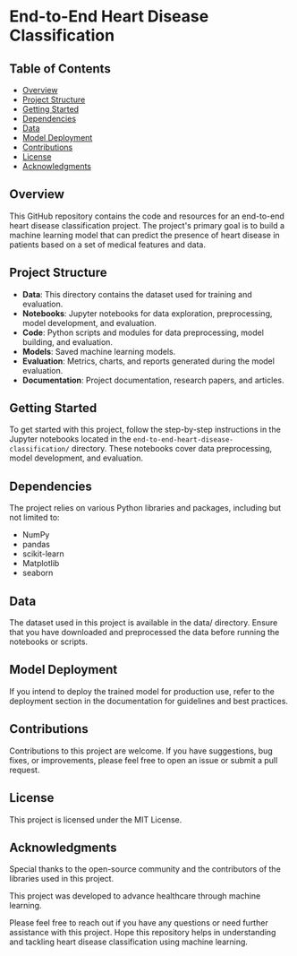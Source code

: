 # End-to-End Heart Disease Classification


## Table of Contents
- [Overview](#overview)
- [Project Structure](#project-structure)
- [Getting Started](#getting-started)
- [Dependencies](#dependencies)
- [Data](#data)
- [Model Deployment](#model-deployment)
- [Contributions](#contributions)
- [License](#license)
- [Acknowledgments](#acknowledgments)

## Overview
This GitHub repository contains the code and resources for an end-to-end heart disease classification project. The project's primary goal is to build a machine learning model that can predict the presence of heart disease in patients based on a set of medical features and data.

## Project Structure
- **Data**: This directory contains the dataset used for training and evaluation.
- **Notebooks**: Jupyter notebooks for data exploration, preprocessing, model development, and evaluation.
- **Code**: Python scripts and modules for data preprocessing, model building, and evaluation.
- **Models**: Saved machine learning models.
- **Evaluation**: Metrics, charts, and reports generated during the model evaluation.
- **Documentation**: Project documentation, research papers, and articles.

## Getting Started
To get started with this project, follow the step-by-step instructions in the Jupyter notebooks located in the `end-to-end-heart-disease-classification/` directory. These notebooks cover data preprocessing, model development, and evaluation.

## Dependencies
The project relies on various Python libraries and packages, including but not limited to:
- NumPy
- pandas
- scikit-learn
- Matplotlib
- seaborn

## Data
The dataset used in this project is available in the data/ directory. Ensure that you have downloaded and preprocessed the data before running the notebooks or scripts.

## Model Deployment
If you intend to deploy the trained model for production use, refer to the deployment section in the documentation for guidelines and best practices.

## Contributions
Contributions to this project are welcome. If you have suggestions, bug fixes, or improvements, please feel free to open an issue or submit a pull request.

## License
This project is licensed under the MIT License.

## Acknowledgments
Special thanks to the open-source community and the contributors of the libraries used in this project.

This project was developed to advance healthcare through machine learning.

Please feel free to reach out if you have any questions or need further assistance with this project. Hope this repository helps in understanding and tackling heart disease classification using machine learning.
